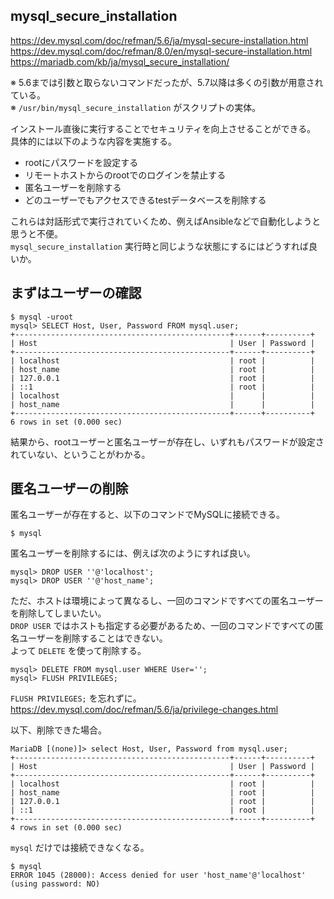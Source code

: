 ## mysql_secure_installation

https://dev.mysql.com/doc/refman/5.6/ja/mysql-secure-installation.html
https://dev.mysql.com/doc/refman/8.0/en/mysql-secure-installation.html
https://mariadb.com/kb/ja/mysql_secure_installation/

※ 5.6までは引数と取らないコマンドだったが、5.7以降は多くの引数が用意されている。  
※ `/usr/bin/mysql_secure_installation` がスクリプトの実体。  

インストール直後に実行することでセキュリティを向上させることができる。  
具体的には以下のような内容を実施する。  

- rootにパスワードを設定する
- リモートホストからのrootでのログインを禁止する
- 匿名ユーザーを削除する
- どのユーザーでもアクセスできるtestデータベースを削除する

これらは対話形式で実行されていくため、例えばAnsibleなどで自動化しようと思うと不便。  
`mysql_secure_installation` 実行時と同じような状態にするにはどうすれば良いか。  

## まずはユーザーの確認

```
$ mysql -uroot
mysql> SELECT Host, User, Password FROM mysql.user;
+------------------------------------------------+------+----------+
| Host                                           | User | Password |
+------------------------------------------------+------+----------+
| localhost                                      | root |          |
| host_name                                      | root |          |
| 127.0.0.1                                      | root |          |
| ::1                                            | root |          |
| localhost                                      |      |          |
| host_name                                      |      |          |
+------------------------------------------------+------+----------+
6 rows in set (0.000 sec)
```

結果から、rootユーザーと匿名ユーザーが存在し、いずれもパスワードが設定されていない、ということがわかる。  

## 匿名ユーザーの削除

匿名ユーザーが存在すると、以下のコマンドでMySQLに接続できる。  

```
$ mysql
```

匿名ユーザーを削除するには、例えば次のようにすれば良い。  

```
mysql> DROP USER ''@'localhost';
mysql> DROP USER ''@'host_name';
```

ただ、ホストは環境によって異なるし、一回のコマンドですべての匿名ユーザーを削除してしまいたい。  
`DROP USER` ではホストも指定する必要があるため、一回のコマンドですべての匿名ユーザーを削除することはできない。  
よって `DELETE` を使って削除する。

```
mysql> DELETE FROM mysql.user WHERE User='';
mysql> FLUSH PRIVILEGES;
```

`FLUSH PRIVILEGES;` を忘れずに。  
https://dev.mysql.com/doc/refman/5.6/ja/privilege-changes.html

以下、削除できた場合。

```
MariaDB [(none)]> select Host, User, Password from mysql.user;
+------------------------------------------------+------+----------+
| Host                                           | User | Password |
+------------------------------------------------+------+----------+
| localhost                                      | root |          |
| host_name                                      | root |          |
| 127.0.0.1                                      | root |          |
| ::1                                            | root |          |
+------------------------------------------------+------+----------+
4 rows in set (0.000 sec)
```

`mysql` だけでは接続できなくなる。

```
$ mysql
ERROR 1045 (28000): Access denied for user 'host_name'@'localhost' (using password: NO)
```